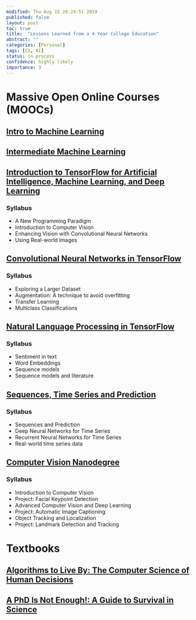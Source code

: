 ```yaml
---
modified: Thu Aug 15 20:24:51 2019
published: false
layout: post
toc: true
title:  "Lessons Learned from a 4-Year College Education"
abstract: ""
categories: [Personal]
tags: [CS, AI]
status: in process
confidence: highly likely
importance: 3
---
```

# Massive Open Online Courses (MOOCs)
## [Intro to Machine Learning](https://www.kaggle.com/learn/intro-to-machine-learning?utm_medium=email&utm_source=intercom&utm_campaign=beginner-friendly-competition-follow-up)

## [Intermediate Machine Learning](https://www.kaggle.com/learn/intermediate-machine-learning?utm_medium=email&utm_source=intercom&utm_campaign=beginner-friendly-competition-follow-up)

## [Introduction to TensorFlow for Artificial Intelligence, Machine Learning, and Deep Learning](https://www.coursera.org/learn/introduction-tensorflow)
### Syllabus
* A New Programming Paradigm
* Introduction to Computer Vision
* Enhancing Vision with Convolutional Neural Networks
* Using Real-world Images

## [Convolutional Neural Networks in TensorFlow](https://www.coursera.org/learn/convolutional-neural-networks-tensorflow)
### Syllabus
* Exploring a Larger Dataset
* Augmentation: A technique to avoid overfitting
* Transfer Learning
* Multiclass Classifications

## [Natural Language Processing in TensorFlow](https://www.coursera.org/learn/natural-language-processing-tensorflow)
### Syllabus
* Sentiment in text
* Word Embeddings
* Sequence models
* Sequence models and literature


## [Sequences, Time Series and Prediction](https://www.coursera.org/learn/tensorflow-sequences-time-series-and-prediction)
### Syllabus
* Sequences and Prediction
* Deep Neural Networks for Time Series
* Recurrent Neural Networks for Time Series
* Real-world time series data


## [Computer Vision Nanodegree](https://www.udacity.com/course/computer-vision-nanodegree--nd891?utm_source=gsem_brand&utm_medium=ads_r&utm_campaign=2045338233_c&utm_term=71049808023_nam&utm_keyword=udacity%20computer%20vision%20nanodegree_e&gclid=Cj0KCQjwhdTqBRDNARIsABsOl98G8APVsFy-uhZvmyhvAZdKCe4uR1f7xl0znn6X-DGhrkl3YbwF7zMaAlquEALw_wcB)
### Syllabus
* Introduction to Computer Vision
* Project: Facial Keypoint Detection
* Advanced Computer Vision and Deep Learning
* Project: Automatic Image Captioning
* Object Tracking and Localization
* Project: Landmark Detection and Tracking


# Textbooks
## [Algorithms to Live By: The Computer Science of Human Decisions](https://www.amazon.com/Algorithms-Live-Computer-Science-Decisions/dp/1627790365)
## [A PhD Is Not Enough!: A Guide to Survival in Science](https://www.amazon.com/PhD-Not-Enough-Survival-Science/dp/0465022227)